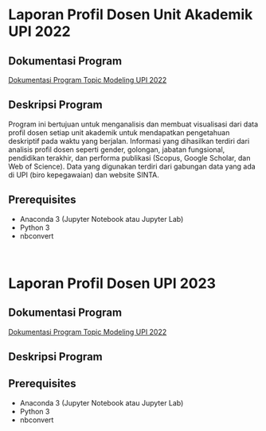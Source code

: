 # Laporan Profil Dosen Unit Akademik UPI 2022

## Dokumentasi Program
[Dokumentasi Program Topic Modeling UPI 2022](https://docs.google.com/document/d/1S0jXykYlAJrN8jl6ZMOmbz2G6WZP827GIX-a-2W4eu8/edit?usp=sharing)

## Deskripsi Program
Program ini bertujuan untuk menganalisis dan membuat visualisasi dari data profil dosen setiap unit akademik untuk mendapatkan pengetahuan deskriptif pada waktu yang berjalan. Informasi yang dihasilkan terdiri dari analisis profil dosen seperti gender, golongan, jabatan fungsional, pendidikan terakhir, dan performa publikasi (Scopus, Google Scholar, dan Web of Science). Data yang digunakan terdiri dari gabungan data yang ada di UPI (biro kepegawaian) dan website SINTA.

## Prerequisites
- Anaconda 3 (Jupyter Notebook atau Jupyter Lab)
- Python 3
- nbconvert

<br>
 
# Laporan Profil Dosen UPI 2023

## Dokumentasi Program
[Dokumentasi Program Topic Modeling UPI 2022](https://docs.google.com/document/d/1Wu5CvJ9ejQiu2Ynm-UZ6QUoUn_ADnBa_cGepRZn88jY/edit?usp=sharing)

## Deskripsi Program


## Prerequisites
- Anaconda 3 (Jupyter Notebook atau Jupyter Lab)
- Python 3
- nbconvert